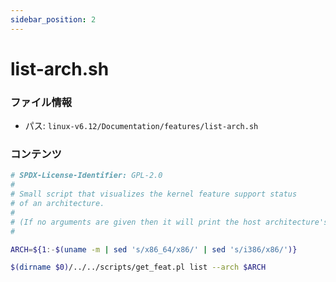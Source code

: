 ```yaml
---
sidebar_position: 2
---
```

# list-arch.sh

### ファイル情報

- パス: `linux-v6.12/Documentation/features/list-arch.sh`

### コンテンツ

```sh
# SPDX-License-Identifier: GPL-2.0
#
# Small script that visualizes the kernel feature support status
# of an architecture.
#
# (If no arguments are given then it will print the host architecture's status.)
#

ARCH=${1:-$(uname -m | sed 's/x86_64/x86/' | sed 's/i386/x86/')}

$(dirname $0)/../../scripts/get_feat.pl list --arch $ARCH

```
